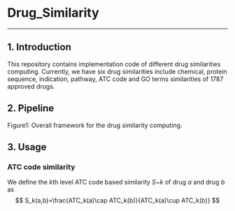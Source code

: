 # Drug_Similarity
------------------
## 1. Introduction
This repository contains implementation code of different drug similarities computing. Currently, we have six drug similarities include chemical, protein sequence, indication, pathway, ATC code and GO terms similarities of 1787 approved drugs.

## 2. Pipeline
Figure1: Overall framework for the drug similarity computing.
## 3. Usage

### ATC code similarity 
We define the *k*th level ATC code based similarity *S~k* of drug *a* and drug *b* as
$$ S_k(a,b)=\frac{ATC_k(a)\cap ATC_k(b)}{ATC_k(a)\cup ATC_k(b)} $$

